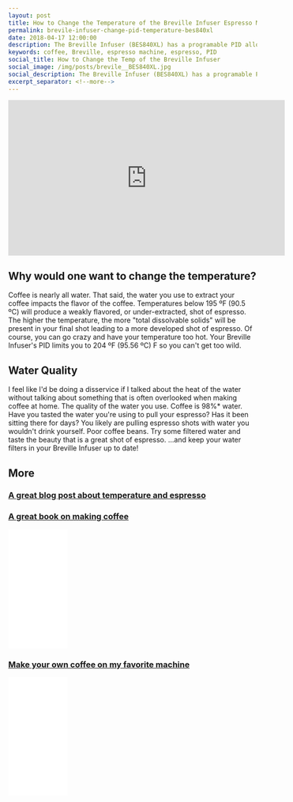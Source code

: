 ```yaml
---
layout: post
title: How to Change the Temperature of the Breville Infuser Espresso Machine
permalink: brevile-infuser-change-pid-temperature-bes840xl
date: 2018-04-17 12:00:00
description: The Breville Infuser (BES840XL) has a programable PID allowing temperature changes from 196º F to 204º F. Here is how, and why, one might want to do this.
keywords: coffee, Breville, espresso machine, espresso, PID
social_title: How to Change the Temp of the Breville Infuser
social_image: /img/posts/brevile__BES840XL.jpg
social_description: The Breville Infuser (BES840XL) has a programable PID allowing temperature changes from 196 ºF to 204 ºF. Here is how, and why, one might want to do this.
excerpt_separator: <!--more-->
---
```


<iframe width="560" height="315" src="https://www.youtube-nocookie.com/embed/zEy3enDL3tg?rel=0" frameborder="0" allow="autoplay; encrypted-media" allowfullscreen></iframe>

## Why would one want to change the temperature?
Coffee is nearly all water. That said, the water you use to extract your coffee impacts the flavor of the coffee. Temperatures below 195 ºF (90.5 ºC) will produce a weakly flavored, or under-extracted, shot of espresso. The higher the temperature, the more "total dissolvable solids" will be present in your final shot leading to a more developed shot of espresso. Of course, you can go crazy and have your temperature too hot. Your Breville Infuser's PID limits you to 204 ºF (95.56 ºC) F so you can't get too wild.

<!--more-->

## Water Quality
I feel like I'd be doing a disservice if I talked about the heat of the water without talking about something that is often overlooked when making coffee at home. The quality of the water you use. Coffee is 98%* water. Have you tasted the water you're using to pull your espresso? Has it been sitting there for days? You likely are pulling espresso shots with water you wouldn't drink yourself. Poor coffee beans. Try some filtered water and taste the beauty that is a great shot of espresso. ...and keep your water filters in your Breville Infuser up to date!

## More

<h3><a href="https://www.fivesenses.com.au/blog/brew-temperature-and-its-effects-on-espresso/
" title="A great blog post about temperature and espresso" rel="nofollow" target="_blank">A great blog post about temperature and espresso</a></h3>

<h3><a href="http://amzn.to/2DZ1YcB
" title="A great book on making coffee" rel="nofollow" target="_blank">A great book on making coffee</a></h3>
<iframe style="width:120px;height:240px;" marginwidth="0" marginheight="0" scrolling="no" frameborder="0" src="//ws-na.amazon-adsystem.com/widgets/q?ServiceVersion=20070822&OneJS=1&Operation=GetAdHtml&MarketPlace=US&source=ss&ref=as_ss_li_til&ad_type=product_link&tracking_id=peterramsin07-20&marketplace=amazon&region=US&placement=1419715844&asins=1419715844&linkId=eb405afe68a10d0588766b20745c74d6&show_border=true&link_opens_in_new_window=true"></iframe>

<h3><a href="http://amzn.to/2s4suA9
" title="Make your own coffee on my favorite machine" rel="nofollow" target="_blank">Make your own coffee on my favorite machine</a></h3>

<iframe style="width:120px;height:240px;" marginwidth="0" marginheight="0" scrolling="no" frameborder="0" src="//ws-na.amazon-adsystem.com/widgets/q?ServiceVersion=20070822&OneJS=1&Operation=GetAdHtml&MarketPlace=US&source=ss&ref=as_ss_li_til&ad_type=product_link&tracking_id=peterramsin07-20&marketplace=amazon&region=US&placement=B0089SSOR6&asins=B0089SSOR6&linkId=d1884263545015e9cd1af6210c812530&show_border=true&link_opens_in_new_window=true"></iframe>
